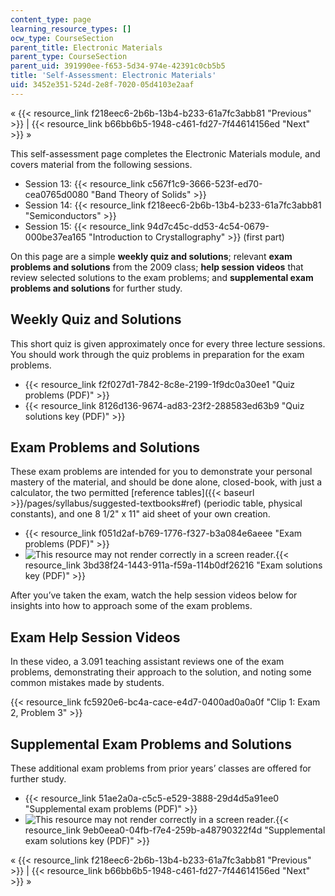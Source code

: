 ```yaml
---
content_type: page
learning_resource_types: []
ocw_type: CourseSection
parent_title: Electronic Materials
parent_type: CourseSection
parent_uid: 391990ee-f653-5d34-974e-42391c0cb5b5
title: 'Self-Assessment: Electronic Materials'
uid: 3452e351-524d-2e8f-7020-05d4103e2aaf
---
```


« {{< resource_link f218eec6-2b6b-13b4-b233-61a7fc3abb81 "Previous" >}} | {{< resource_link b66bb6b5-1948-c461-fd27-7f44614156ed "Next" >}} »

This self-assessment page completes the Electronic Materials module, and covers material from the following sessions.

*   Session 13: {{< resource_link c567f1c9-3666-523f-ed70-cea0765d0080 "Band Theory of Solids" >}}
*   Session 14: {{< resource_link f218eec6-2b6b-13b4-b233-61a7fc3abb81 "Semiconductors" >}}
*   Session 15: {{< resource_link 94d7c45c-dd53-4c54-0679-000be37ea165 "Introduction to Crystallography" >}} (first part)

On this page are a simple **weekly quiz and solutions**; relevant **exam problems and solutions** from the 2009 class; **help session videos** that review selected solutions to the exam problems; and **supplemental exam problems and solutions** for further study.

Weekly Quiz and Solutions
-------------------------

This short quiz is given approximately once for every three lecture sessions. You should work through the quiz problems in preparation for the exam problems.

*   {{< resource_link f2f027d1-7842-8c8e-2199-1f9dc0a30ee1 "Quiz problems (PDF)" >}}
*   {{< resource_link 8126d136-9674-ad83-23f2-288583ed63b9 "Quiz solutions key (PDF)" >}}

Exam Problems and Solutions
---------------------------

These exam problems are intended for you to demonstrate your personal mastery of the material, and should be done alone, closed-book, with just a calculator, the two permitted [reference tables]({{< baseurl >}}/pages/syllabus/suggested-textbooks#ref) (periodic table, physical constants), and one 8 1/2" x 11" aid sheet of your own creation.

*   {{< resource_link f051d2af-b769-1776-f327-b3a084e6aeee "Exam problems (PDF)" >}}
*   ![This resource may not render correctly in a screen reader.](/images/inacessible.gif){{< resource_link 3bd38f24-1443-911a-f59a-114b0df26216 "Exam solutions key (PDF)" >}}

After you’ve taken the exam, watch the help session videos below for insights into how to approach some of the exam problems.

Exam Help Session Videos
------------------------

In these video, a 3.091 teaching assistant reviews one of the exam problems, demonstrating their approach to the solution, and noting some common mistakes made by students.

{{< resource_link fc5920e6-bc4a-cace-e4d7-0400ad0a0a0f "Clip 1: Exam 2, Problem 3" >}}

Supplemental Exam Problems and Solutions
----------------------------------------

These additional exam problems from prior years’ classes are offered for further study.

*   {{< resource_link 51ae2a0a-c5c5-e529-3888-29d4d5a91ee0 "Supplemental exam problems (PDF)" >}}
*   ![This resource may not render correctly in a screen reader.](/images/inacessible.gif){{< resource_link 9eb0eea0-04fb-f7e4-259b-a48790322f4d "Supplemental exam solutions key (PDF)" >}}

« {{< resource_link f218eec6-2b6b-13b4-b233-61a7fc3abb81 "Previous" >}} | {{< resource_link b66bb6b5-1948-c461-fd27-7f44614156ed "Next" >}} »